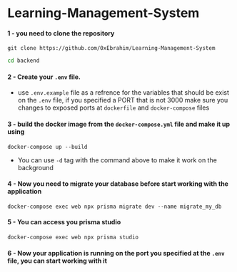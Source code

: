 # Learning-Management-System

#### 1 - you need to clone the repository

```git
git clone https://github.com/0xEbrahim/Learning-Management-System
```

```bash
cd backend
```

#### 2 - Create your `.env` file.

- use `.env.example` file as a refrence for the variables that should be exist on the `.env` file, if you specified a PORT that is not 3000 make sure you changes to exposed ports at `dockerfile` and `docker-compose` files

#### 3 - build the docker image from the `docker-compose.yml` file and make it up using

```shell
docker-compose up --build
```

- You can use `-d` tag with the command above to make it work on the background

#### 4 - Now you need to migrate your database before start working with the application

```shell
docker-compose exec web npx prisma migrate dev --name migrate_my_db
```

#### 5 - You can access you prisma studio

```shell
docker-compose exec web npx prisma studio
```

#### 6 - Now your application is running on the port you specified at the `.env` file, you can start working with it

